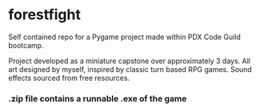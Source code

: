 # forestfight
Self contained repo for a Pygame project made within PDX Code Guild bootcamp.

Project developed as a miniature capstone over approximately 3 days.
All art designed by myself, inspired by classic turn based RPG games. Sound effects sourced from free resources.

### .zip file contains a runnable .exe of the game